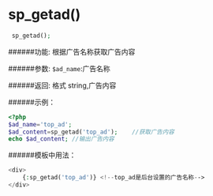 # sp_getad()
```php
 sp_getad();
```

######功能:
根据广告名称获取广告内容

######参数:
`$ad_name`:广告名称

######返回:
格式 string,广告内容

######示例：
```php
<?php
$ad_name='top_ad';
$ad_content=sp_getad('top_ad');    //获取广告内容
echo $ad_content; //输出广告内容
```

######模板中用法：
```php
<div>
    {:sp_getad('top_ad')} <!--top_ad是后台设置的广告名称-->
</div>
```
